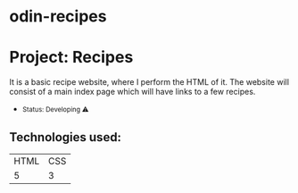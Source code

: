 # odin-recipes
<h1>Project: Recipes</h1>

It is a basic recipe website, where I perform the HTML of it. 
The website will consist of a main index page which will have links to a few recipes.

   * <small> Status: Developing ⚠️</small>

## Technologies used:
<table>
   <tr>
     <td>HTML</td>
     <td>CSS</td>
   </tr>
   <tr>
     <td>5</td>
     <td>3</td>
   </tr> 
</table>


